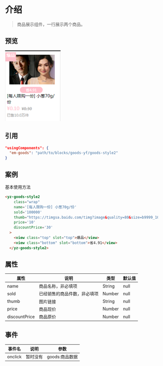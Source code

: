 
# 介绍

> 商品展示组件，一行展示两个商品。

## 预览
![组件效果](image/goods-style2.png)

## 引用
```json
"usingComponents": {
  "em-goods": "path/to/blocks/goods-yf/goods-style2"
}
```

## 案例

基本使用方法
```html
<yz-goods-style2
    class="wrap"
    name='[每人限购一份] 小葱70g/份'
    sold='100000'
    thumb="https://timgsa.baidu.com/timg?image&quality=80&size=b9999_10000&sec=1563561838686&di=98c5d8b4333f79bf40f9184fe42be11f&imgtype=0&src=http%3A%2F%2Fa1.att.hudong.com%2F16%2F05%2F01300000089596120609052312176.jpg"
    price='10'
    discountPrice='30'
  >
    <view class="top" slot="top">爆品</view>
    <view class="bottom" slot="bottom">省4.91</view>
  </yz-goods-style2>
```

## 属性

| 属性 | 说明 | 类型 | 默认值 |
| --- | --- | --- | --- |
| name | 商品名称，非必填项 | String | null |
| sold | 已经销售的商品件数，非必填项 | Number | null |
| thumb | 图片链接 | String | null |
| price | 商品现价 | Number | null |
| discountPrice | 商品原价 | Number | null |


## 事件

|事件名	| 说明 | 参数|
| --- | --- | --- |
|onclick	| 暂时没有 | goods:商品数据|
